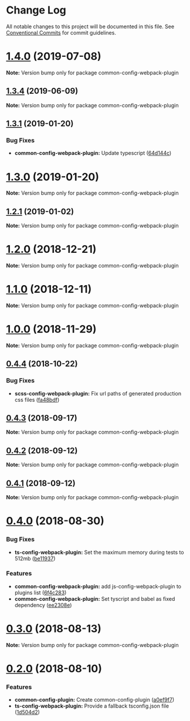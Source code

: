 # Change Log

All notable changes to this project will be documented in this file.
See [Conventional Commits](https://conventionalcommits.org) for commit guidelines.

# [1.4.0](https://github.com/namics/webpack-config-plugins/compare/v1.3.4...v1.4.0) (2019-07-08)

**Note:** Version bump only for package common-config-webpack-plugin





## [1.3.4](https://github.com/namics/webpack-config-plugins/compare/v1.3.3...v1.3.4) (2019-06-09)

**Note:** Version bump only for package common-config-webpack-plugin





## [1.3.1](https://github.com/namics/webpack-config-plugins/compare/v1.3.0...v1.3.1) (2019-01-20)


### Bug Fixes

* **common-config-webpack-plugin:** Update typescript ([64d144c](https://github.com/namics/webpack-config-plugins/commit/64d144c))





# [1.3.0](https://github.com/namics/webpack-config-plugins/compare/v1.2.1...v1.3.0) (2019-01-20)

**Note:** Version bump only for package common-config-webpack-plugin





## [1.2.1](https://github.com/namics/webpack-config-plugins/compare/v1.2.0...v1.2.1) (2019-01-02)

**Note:** Version bump only for package common-config-webpack-plugin





# [1.2.0](https://github.com/namics/webpack-config-plugins/compare/v1.1.0...v1.2.0) (2018-12-21)

**Note:** Version bump only for package common-config-webpack-plugin





# [1.1.0](https://github.com/namics/webpack-config-plugins/compare/v1.0.0...v1.1.0) (2018-12-11)

**Note:** Version bump only for package common-config-webpack-plugin





# [1.0.0](https://github.com/namics/webpack-config-plugins/compare/v0.4.4...v1.0.0) (2018-11-29)

**Note:** Version bump only for package common-config-webpack-plugin





<a name="0.4.4"></a>
## [0.4.4](https://github.com/namics/webpack-config-plugins/compare/v0.4.3...v0.4.4) (2018-10-22)


### Bug Fixes

* **scss-config-webpack-plugin:** Fix url paths of generated production css files ([fa48bdf](https://github.com/namics/webpack-config-plugins/commit/fa48bdf))




<a name="0.4.3"></a>
## [0.4.3](https://github.com/namics/webpack-config-plugins/compare/v0.4.2...v0.4.3) (2018-09-17)




**Note:** Version bump only for package common-config-webpack-plugin

<a name="0.4.2"></a>
## [0.4.2](https://github.com/namics/webpack-config-plugins/compare/v0.4.1...v0.4.2) (2018-09-12)




**Note:** Version bump only for package common-config-webpack-plugin

<a name="0.4.1"></a>
## [0.4.1](https://github.com/namics/webpack-config-plugins/compare/v0.4.0...v0.4.1) (2018-09-12)




**Note:** Version bump only for package common-config-webpack-plugin

<a name="0.4.0"></a>
# [0.4.0](https://github.com/namics/webpack-config-plugins/compare/v0.3.0...v0.4.0) (2018-08-30)


### Bug Fixes

* **ts-config-webpack-plugin:** Set the maximum memory during tests to 512mb ([be11937](https://github.com/namics/webpack-config-plugins/commit/be11937))


### Features

* **common-config-webpack-plugin:** add js-config-webpack-plugin to plugins list ([6f4c283](https://github.com/namics/webpack-config-plugins/commit/6f4c283))
* **common-config-webpack-plugin:** Set tyscript and babel as fixed dependency ([ee2308e](https://github.com/namics/webpack-config-plugins/commit/ee2308e))




<a name="0.3.0"></a>
# [0.3.0](https://github.com/namics/webpack-config-plugins/compare/v0.2.0...v0.3.0) (2018-08-13)




**Note:** Version bump only for package common-config-webpack-plugin

<a name="0.2.0"></a>
# [0.2.0](https://github.com/namics/webpack-config-plugins/compare/v0.1.0...v0.2.0) (2018-08-10)


### Features

* **common-config-plugin:** Create common-config-plugin ([a0ef9f7](https://github.com/namics/webpack-config-plugins/commit/a0ef9f7))
* **ts-config-webpack-plugin:** Provide a fallback tsconfig.json file ([1d504d2](https://github.com/namics/webpack-config-plugins/commit/1d504d2))
